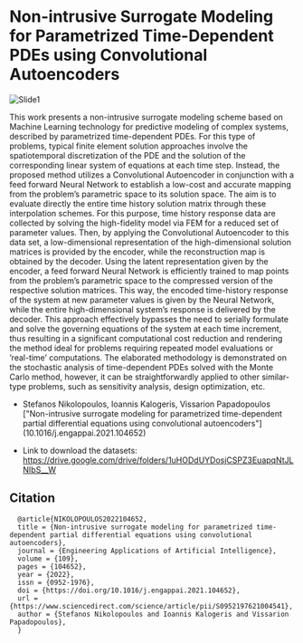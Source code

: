 # Non-intrusive Surrogate Modeling for Parametrized Time-Dependent PDEs using Convolutional Autoencoders

![Slide1](https://user-images.githubusercontent.com/15322711/136744148-96d37d6f-5350-4deb-a219-b21d1c73fa6a.jpg)

This work presents  a non-intrusive surrogate modeling scheme based on Machine Learning technology for predictive modeling of complex systems, described by parametrized time-dependent PDEs.  For this type of problems, typical finite element solution approaches involve the spatiotemporal discretization of the PDE and the solution of the corresponding linear system of equations at each time step.  Instead, the proposed method utilizes a Convolutional Autoencoder in conjunction with a feed forward Neural Network to establish a  low-cost  and  accurate  mapping  from  the  problem’s  parametric  space  to  its  solution  space.   The  aim  is to evaluate directly the entire time history solution matrix through these interpolation schemes.  For this purpose, time history response data are collected by solving the high-fidelity model via FEM for a reduced set of parameter values.  Then, by applying the Convolutional Autoencoder to this data set, a low-dimensional representation of the high-dimensional solution matrices is provided by the encoder, while the reconstruction map is obtained by the decoder.  Using the latent representation given by the encoder, a feed forward Neural Network is efficiently trained to map points from the problem’s parametric space to the compressed version of  the  respective  solution  matrices.   This  way,  the  encoded  time-history  response  of  the  system  at  new parameter  values  is  given  by  the  Neural  Network,  while  the  entire  high-dimensional  system’s  response  is delivered by the decoder.  This approach effectively bypasses the need to serially formulate and solve the governing equations of the system at each time increment, thus resulting in a significant computational cost reduction and rendering the method ideal for problems requiring repeated model evaluations or ’real-time’ computations.  The elaborated methodology is demonstrated on the stochastic analysis of time-dependent PDEs solved with the Monte Carlo method, however, it can be straightforwardly applied to other similar-type problems, such as sensitivity analysis, design optimization, etc.

* Stefanos Nikolopoulos, Ioannis Kalogeris, Vissarion Papadopoulos ["Non-intrusive surrogate modeling for parametrized time-dependent partial differential equations using convolutional autoencoders"] (10.1016/j.engappai.2021.104652) 

* Link to download the datasets: https://drive.google.com/drive/folders/1uHODdUYDosjCSPZ3EuapqNtJLNIbS__W

## Citation

      @article{NIKOLOPOULOS2022104652,
      title = {Non-intrusive surrogate modeling for parametrized time-dependent partial differential equations using convolutional autoencoders},
      journal = {Engineering Applications of Artificial Intelligence},
      volume = {109},
      pages = {104652},
      year = {2022},
      issn = {0952-1976},
      doi = {https://doi.org/10.1016/j.engappai.2021.104652},
      url = {https://www.sciencedirect.com/science/article/pii/S0952197621004541},
      author = {Stefanos Nikolopoulos and Ioannis Kalogeris and Vissarion Papadopoulos},
      }

